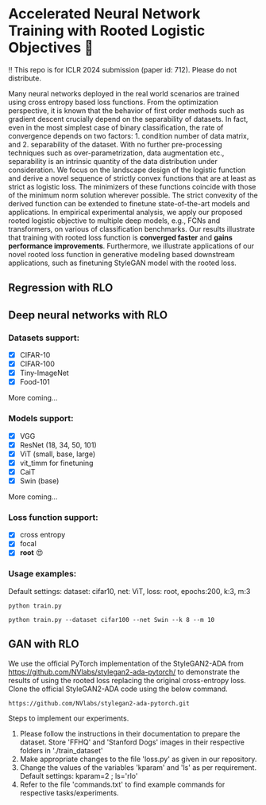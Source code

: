 # Accelerated Neural Network Training with Rooted Logistic Objectives :rocket:
:bangbang: This repo is for ICLR 2024 submission (paper id: 712). Please do not distribute.

Many neural networks deployed in the real world scenarios are trained using cross entropy based loss functions. From the optimization perspective, it is known that the behavior of first order methods such as gradient descent crucially depend on the separability of datasets. In fact, even in the most simplest case of binary classification, the rate of convergence depends on two factors: 1. condition number of data matrix, and 2. separability of the dataset. With no further pre-processing techniques such as over-parametrization, data augmentation etc., separability is an intrinsic quantity of the data distribution under consideration. We focus on the landscape design of the logistic function and derive a novel sequence of strictly convex functions that are at least as strict as logistic loss. The minimizers of these functions coincide with those of the minimum norm solution wherever possible. The strict convexity of the derived function can be extended to finetune state-of-the-art models and applications. In empirical experimental analysis, we apply our proposed rooted logistic objective to multiple deep models, e.g., FCNs and transformers, on various of classification benchmarks. Our results illustrate that training with rooted loss function is **converged faster** and **gains performance improvements**. Furthermore, we illustrate applications of our novel rooted loss function in generative modeling based downstream applications, such as finetuning StyleGAN model with the rooted loss. 
## Regression with RLO

## Deep neural networks with RLO

### Datasets support:
- [x] CIFAR-10
- [x] CIFAR-100
- [x] Tiny-ImageNet
- [x] Food-101

More coming...
### Models support:
- [x] VGG
- [x] ResNet (18, 34, 50, 101)
- [x] ViT (small, base, large)
- [x] vit_timm for finetuning
- [x] CaiT
- [x] Swin (base)

More coming...
### Loss function support:
- [x] cross entropy
- [x] focal
- [x] **root** :heart_eyes:

### Usage examples: 
Default settings: dataset: cifar10, net: ViT, loss: root, epochs:200, k:3, m:3
```
python train.py
```
```
python train.py --dataset cifar100 --net Swin --k 8 --m 10
```
 
## GAN with RLO
We use the official PyTorch implementation of the StyleGAN2-ADA from https://github.com/NVlabs/stylegan2-ada-pytorch/ to demonstrate the results of using the rooted loss replacing the original cross-entropy loss.
Clone the official StyleGAN2-ADA code using the below command.
```
https://github.com/NVlabs/stylegan2-ada-pytorch.git
```
Steps to implement our experiments.
1. Please follow the instructions in their documentation to prepare the dataset. Store 'FFHQ' and 'Stanford Dogs' images in their respective folders in './train_dataset'
2. Make appropriate changes to the file 'loss.py' as given in our repository.
3. Change the values of the variables 'kparam' and 'ls' as per requirement. Default settings: kparam=2 ; ls='rlo'
4. Refer to the file 'commands.txt' to find example commands for respective tasks/experiments.
